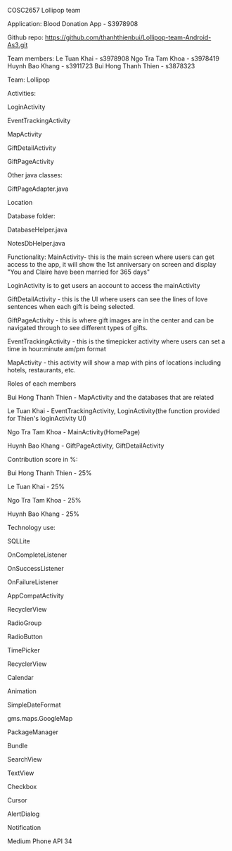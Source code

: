 COSC2657
Lollipop team



Application: Blood Donation App - S3978908

Github repo: https://github.com/thanhthienbui/Lollipop-team-Android-As3.git

Team members: Le Tuan Khai - s3978908
		Ngo Tra Tam Khoa - s3978419
		Huynh Bao Khang - s3911723
		Bui Hong Thanh Thien - s3878323

Team: Lollipop

Activities:

LoginActivity

EventTrackingActivity

MapActivity

GiftDetailActivity

GiftPageActivity

Other java classes:

GiftPageAdapter.java

Location


Database folder:

DatabaseHelper.java

NotesDbHelper.java





Functionality:
MainActivity- this is the main screen where users can get access to the app, it will show the 1st anniversary on screen and display "You and Claire have been married for 365 days"


LoginActivity is to get users an account to access the mainActivity


GiftDetailActivity - this is the UI where users can see the lines of love sentences when each gift is being selected.

GiftPageActivity - this is where gift images are in the center and can be navigated through to see different types of gifts.

EventTrackingActivity - this is the timepicker activity where users can set a time in hour:minute am/pm format

MapActivity - this activity will show a map with pins of locations including hotels, restaurants, etc. 



Roles of each members

Bui Hong Thanh Thien - MapActivity and the databases that are related

Le Tuan Khai - EventTrackingActivity, LoginActivity(the function provided for Thien's loginActivity UI)

Ngo Tra Tam Khoa - MainActivity(HomePage)

Huynh Bao Khang - GiftPageActivity, GiftDetailActivity

Contribution score in %:

Bui Hong Thanh Thien - 25%

Le Tuan Khai - 25%

Ngo Tra Tam Khoa - 25%

Huynh Bao Khang - 25%



Technology use:

SQLLite

OnCompleteListener

OnSuccessListener

OnFailureListener

AppCompatActivity

RecyclerView

RadioGroup

RadioButton

TimePicker

RecyclerView

Calendar

Animation

SimpleDateFormat

gms.maps.GoogleMap

PackageManager

Bundle

SearchView

TextView

Checkbox

Cursor

AlertDialog

Notification

Medium Phone API 34










